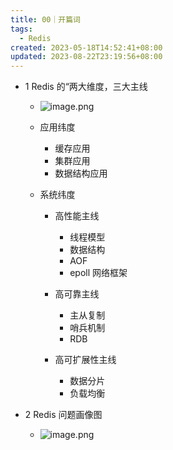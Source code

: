 ```yaml
---
title: 00｜开篇词
tags:
  - Redis
created: 2023-05-18T14:52:41+08:00
updated: 2023-08-22T23:19:56+08:00
---
```


- 1 Redis 的“两大维度，三大主线
  - ![image.png](https://cdn.jsdelivr.net/gh/11ze/static/images/redis-01-1.png)



  - 应用纬度

    - 缓存应用
    - 集群应用
    - 数据结构应用

  - 系统纬度

    - 高性能主线

      - 线程模型
      - 数据结构
      - AOF
      - epoll 网络框架

    - 高可靠主线

      - 主从复制
      - 哨兵机制
      - RDB

    - 高可扩展性主线

      - 数据分片
      - 负载均衡

- 2 Redis 问题画像图
  - ![image.png](https://cdn.jsdelivr.net/gh/11ze/static/images/redis-01-2.png)

